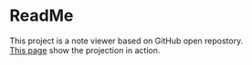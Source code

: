 # ReadMe

This project is a note viewer based on GitHub open repostory.\
[This page](https://afools.github.io/myNoteViewer) show the projection in action.
